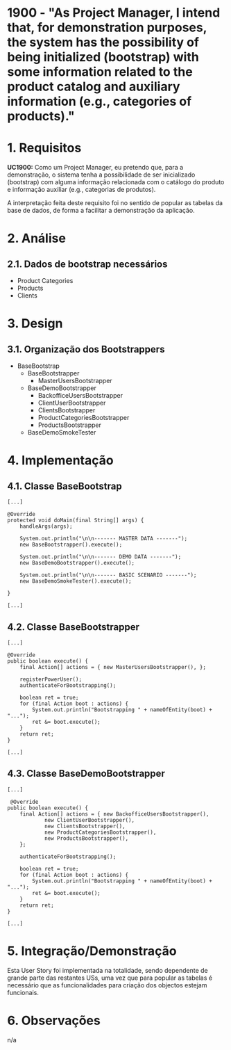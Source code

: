 # 1900 - "As Project Manager, I intend that, for demonstration purposes, the system has the possibility of being initialized (bootstrap) with some information related to the product catalog and auxiliary information (e.g., categories of products)."



# 1. Requisitos


**UC1900:** Como um Project Manager, eu pretendo que, para a demonstração, o sistema tenha a possibilidade de ser inicializado (bootstrap) com alguma informação relacionada com o catálogo do produto e informação auxiliar (e.g., categorias de produtos).

A interpretação feita deste requisito foi no sentido de popular as tabelas da base de dados, de forma a facilitar a demonstração da aplicação.

# 2. Análise

## 2.1. Dados de bootstrap necessários


* Product Categories
* Products
* Clients



# 3. Design


## 3.1. Organização dos Bootstrappers

* BaseBootstrap
  * BaseBootstrapper
    * MasterUsersBootstrapper
  * BaseDemoBootstrapper
    * BackofficeUsersBootstrapper
    * ClientUserBootstrapper
    * ClientsBootstrapper
    * ProductCategoriesBootstrapper
    * ProductsBootstrapper
  * BaseDemoSmokeTester


# 4. Implementação

## 4.1. Classe BaseBootstrap


    [...]

    @Override
    protected void doMain(final String[] args) {
        handleArgs(args);

        System.out.println("\n\n------- MASTER DATA -------");
        new BaseBootstrapper().execute();

        System.out.println("\n\n------- DEMO DATA -------");
        new BaseDemoBootstrapper().execute();

        System.out.println("\n\n------- BASIC SCENARIO -------");
        new BaseDemoSmokeTester().execute();

    }

    [...]



## 4.2. Classe BaseBootstrapper


    [...]

    @Override
    public boolean execute() {
        final Action[] actions = { new MasterUsersBootstrapper(), };

        registerPowerUser();
        authenticateForBootstrapping();

        boolean ret = true;
        for (final Action boot : actions) {
            System.out.println("Bootstrapping " + nameOfEntity(boot) + "...");
            ret &= boot.execute();
        }
        return ret;
    }

    [...]



## 4.3. Classe BaseDemoBootstrapper


    [...]

     @Override
    public boolean execute() {
        final Action[] actions = { new BackofficeUsersBootstrapper(),
                new ClientUserBootstrapper(),
                new ClientsBootstrapper(),
                new ProductCategoriesBootstrapper(),
                new ProductsBootstrapper(),
        };

        authenticateForBootstrapping();

        boolean ret = true;
        for (final Action boot : actions) {
            System.out.println("Bootstrapping " + nameOfEntity(boot) + "...");
            ret &= boot.execute();
        }
        return ret;
    }

    [...]



# 5. Integração/Demonstração

Esta User Story foi implementada na totalidade, sendo dependente de grande parte das restantes USs, uma vez que para popular as tabelas é necessário que as funcionalidades para criação dos objectos estejam funcionais.

# 6. Observações

n/a